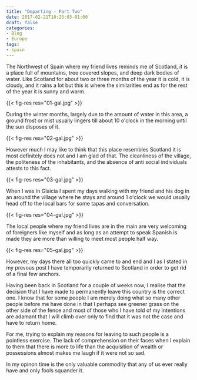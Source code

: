 ```yaml
---
title: "Departing - Part Two"
date: 2017-02-21T10:25:03-01:00
draft: false
categories:
- Blog
- Europe
tags:
- spain
---
```


The Northwest of Spain where my friend lives reminds me of Scotland, it is a place full of mountains, tree covered slopes, and deep dark bodies of water. Like Scotland for about two or three months of the year it is cold, it is cloudy, and it rains a lot but this is where the similarities end as for the rest of the year it is sunny and warm.

{{< fig-res res="01-gal.jpg" >}}

<!--more-->

 During the winter months, largely due to the amount of water in this area, a ground frost or mist usually lingers till about 10 o'clock in the morning until the sun disposes of it.

 {{< fig-res res="02-gal.jpg" >}}

 However much I may like to think that this place resembles Scotland it is most definitely does not and I am glad of that. The cleanliness of the village, the politeness of the inhabitants, and the absence of anti social individuals attests to this fact.

{{< fig-res res="03-gal.jpg" >}}

When I was in Glaicia I spent my days walking with my friend and his dog in an around the village where he stays and around 1 o'clock we would usually head off to the local bars for some tapas and conversation.

{{< fig-res res="04-gal.jpg" >}}

The local people where my friend lives are in the main are very welcoming of foreigners like myself and as long as an attempt to speak Spanish is made they are more than willing to meet most people half way.

{{< fig-res res="05-gal.jpg" >}}

However, my days there all too quickly came to and end and I as I stated in my prevous post I have temporarily returned to Scotland in order to get rid of a final few anchors. 

Having been back in Scotland for a couple of weeks now, I realise that the decision that I have made to permanently leave this country is the correct one. I know that for some people I am merely doing what so many other people before me have done in that I perhaps see greener grass on the other side of the fence and most of those who I have told of my intentions are adamant that I will climb over only to find that it was not the case and have to return home.

For me, trying to explain my reasons for leaving to such people is a pointless exercise. The lack of comprehension on their faces when I explain to them that there is more to life than the acquisition of wealth or possessions almost makes me laugh if it were not so sad.

In my opinon time is the only valuable commodity that any of us ever really have and only fools squander it.